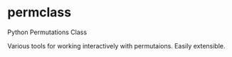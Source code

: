 permclass
=========

Python Permutations Class

Various tools for working interactively with permutaions. Easily extensible.
